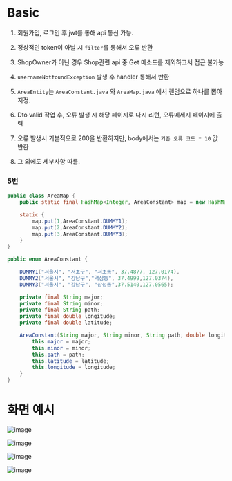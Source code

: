 # Basic 

1. 회원가입, 로그인 후 jwt를 통해 api 통신 가능.
2. 정상적인 token이 아닐 시 `filter`를 통해서 오류 반환
3. ShopOwner가 아닌 경우 Shop관련 api 중 Get 메소드를 제외하고서 접근 불가능 
4. `usernameNotfoundException` 발생 후 handler 통해서 반환
5. `AreaEntity`는 `AreaConstant.java` 와 `AreaMap.java` 에서 랜덤으로 하나를 뽑아 지정.
6. Dto valid 작업 후, 오류 발생 시 해당 페이지로 다시 리턴, 오류메세지 페이지에 출력
7. 오류 발생시 기본적으로 200을 반환하지만, body에서는 `기존 오류 코드 * 10` 값 반환

8. 그 외에도 세부사항 따름.


### 5번
```java
public class AreaMap {
    public static final HashMap<Integer, AreaConstant> map = new HashMap<>();

    static {
        map.put(1,AreaConstant.DUMMY1);
        map.put(2,AreaConstant.DUMMY2);
        map.put(3,AreaConstant.DUMMY3);
    }
}

public enum AreaConstant {

    DUMMY1("서울시", "서초구", "서초동", 37.4877, 127.0174),
    DUMMY2("서울시", "강남구","역삼동", 37.4999,127.0374),
    DUMMY3("서울시", "강남구", "삼성동",37.5140,127.0565);

    private final String major;
    private final String minor;
    private final String path;
    private final double longitude;
    private final double latitude;

    AreaConstant(String major, String minor, String path, double longitude, double latitude) {
        this.major = major;
        this.minor = minor;
        this.path = path;
        this.latitude = latitude;
        this.longitude = longitude;
    }
}
```

# 화면 예시

![image](https://user-images.githubusercontent.com/35398494/159499294-97d3eaf7-408e-4c18-a90e-89e9de58f0ce.png)

![image](https://user-images.githubusercontent.com/35398494/159499572-1f435d09-5a8b-4deb-81c2-6f9436b48259.png)

![image](https://user-images.githubusercontent.com/35398494/159499612-ed696887-3e4a-46fa-b87b-5f22f81bd981.png)

![image](https://user-images.githubusercontent.com/35398494/159499884-eb63a5d4-1e21-4ea9-82f5-98198454e8ae.png)
